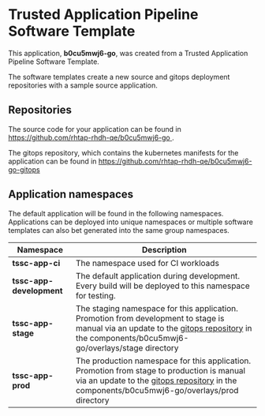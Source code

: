 # Trusted Application Pipeline Software Template

This application, **b0cu5mwj6-go**, was created from a Trusted Application Pipeline Software Template.

The software templates create a new source and gitops deployment repositories with a sample source application. 

## Repositories

The source code for your application can be found in [https://github.com/rhtap-rhdh-qe/b0cu5mwj6-go ](https://github.com/rhtap-rhdh-qe/b0cu5mwj6-go ).
 
The gitops repository, which contains the kubernetes manifests for the application can be found in 
[https://github.com/rhtap-rhdh-qe/b0cu5mwj6-go-gitops ](https://github.com/rhtap-rhdh-qe/b0cu5mwj6-go-gitops ) 

## Application namespaces 

The default application will be found in the following namespaces. Applications can be deployed into unique namespaces or multiple software templates can also bet generated into the same group namespaces.  

|  Namespace   |  Description   |  
| -------- | -------- |
| **tssc-app-ci** | The namespace used for CI workloads |
| **tssc-app-development** | The default application during development. Every build will be deployed to this namespace for testing. |
| **tssc-app-stage** | The staging namespace for this application. Promotion from development to stage is manual via an update to the [gitops repository](https://github.com/rhtap-rhdh-qe/b0cu5mwj6-go-gitops ) in the components/b0cu5mwj6-go/overlays/stage directory |
| **tssc-app-prod** | The production namespace for this application. Promotion from stage to production is manual via an update to the [gitops repository](https://github.com/rhtap-rhdh-qe/b0cu5mwj6-go-gitops ) in the components/b0cu5mwj6-go/overlays/prod directory |